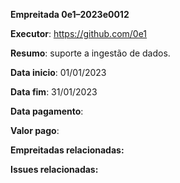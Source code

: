 **Empreitada 0e1–2023e0012**

**Executor**: https://github.com/0e1

**Resumo**: suporte a ingestão de dados.

**Data inicio**: 01/01/2023

**Data fim**: 31/01/2023

**Data pagamento**:

**Valor pago**:

**Empreitadas relacionadas:**

**Issues relacionadas:**